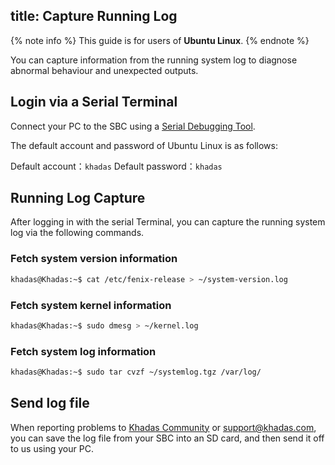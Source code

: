 title: Capture Running Log
---

{% note info %}
This guide is for users of **Ubuntu Linux**.
{% endnote %}

You can capture information from the running system log to diagnose abnormal behaviour and unexpected outputs.

## Login via a Serial Terminal

Connect your PC to the SBC using a [Serial Debugging Tool](SetupSerialTool.html).

The default account and password of Ubuntu Linux is as follows:

Default account：`khadas`
Default password：`khadas`

## Running Log Capture

After logging in with the serial Terminal, you can capture the running system log via the following commands.

### Fetch system version information

```bash
khadas@Khadas:~$ cat /etc/fenix-release > ~/system-version.log
```

### Fetch system kernel information

```bash
khadas@Khadas:~$ sudo dmesg > ~/kernel.log
```

### Fetch system log information

```bash
khadas@Khadas:~$ sudo tar cvzf ~/systemlog.tgz /var/log/
```

## Send log file

When reporting problems to [Khadas Community](https://forum.khadas.com/) or support@khadas.com, you can save the log file from your SBC into an SD card, and then send it off to us using your PC.
